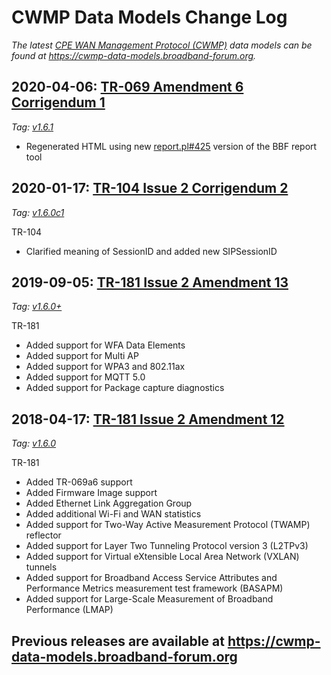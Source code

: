 # CWMP Data Models Change Log

*The latest [CPE WAN Management Protocol (CWMP)](https://www.broadband-forum.org/technical/download/TR-069.pdf) data models can be found at <https://cwmp-data-models.broadband-forum.org>.*

## 2020-04-06: [TR-069 Amendment 6 Corrigendum 1](https://www.broadband-forum.org/technical/download/TR-069.pdf)

*Tag: [v1.6.1](https://github.com/BroadbandForum/cwmp-data-models/releases/tag/v1.6.1)*

* Regenerated HTML using new [report.pl#425](https://github.com/BroadbandForum/cwmp-xml-tools/releases/tag/report.pl%23425) version of the BBF report tool

## 2020-01-17: [TR-104 Issue 2 Corrigendum 2](https://cwmp-data-models.broadband-forum.org/#VoiceService:2)

*Tag: [v1.6.0c1](https://github.com/BroadbandForum/cwmp-data-models/releases/tag/v1.6.0c1)*

TR-104

* Clarified meaning of SessionID and added new SIPSessionID

## 2019-09-05: [TR-181 Issue 2 Amendment 13](https://cwmp-data-models.broadband-forum.org/#Device:2.13)

*Tag: [v1.6.0+](https://github.com/BroadbandForum/cwmp-data-models/releases/tag/v1.6.0+)*

TR-181

* Added support for WFA Data Elements
* Added support for Multi AP
* Added support for WPA3 and 802.11ax
* Added support for MQTT 5.0
* Added support for Package capture diagnostics

## 2018-04-17: [TR-181 Issue 2 Amendment 12](https://cwmp-data-models.broadband-forum.org/#Device:2.12)

*Tag: [v1.6.0](https://github.com/BroadbandForum/cwmp-data-models/releases/tag/v1.6.0)*

TR-181

* Added TR-069a6 support
* Added Firmware Image support
* Added Ethernet Link Aggregation Group
* Added additional Wi-Fi and WAN statistics
* Added support for Two-Way Active Measurement Protocol (TWAMP) reflector
* Added support for Layer Two Tunneling Protocol version 3 (L2TPv3)
* Added support for Virtual eXtensible Local Area Network (VXLAN) tunnels
* Added support for Broadband Access Service Attributes and Performance Metrics measurement test framework (BASAPM)
* Added support for Large-Scale Measurement of Broadband Performance (LMAP)

## Previous releases are available at <https://cwmp-data-models.broadband-forum.org>
